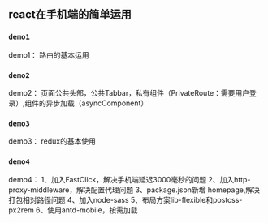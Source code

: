 ## react在手机端的简单运用


### `demo1`
demo1： 路由的基本运用


### `demo2`
demo2： 页面公共头部，公共Tabbar，私有组件（PrivateRoute：需要用户登录）,组件的异步加载（asyncComponent）


### `demo3`
demo3： redux的基本使用


### `demo4`
demo4： 
1、加入FastClick，解决手机端延迟3000毫秒的问题
2、加入http-proxy-middleware，解决配置代理问题
3、package.json新增 homepage,解决打包相对路径问题
4、加入node-sass
5、布局方案lib-flexible和postcss-px2rem
6、使用antd-mobile，按需加载
